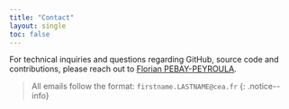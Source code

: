 ```yaml
---
title: "Contact"
layout: single
toc: false
---
```


For technical inquiries and questions regarding GitHub, source code and contributions, please reach out to [Florian PEBAY-PEYROULA](contributors#florian-pebay-peyroula).

> All emails follow the format: `firstname.LASTNAME@cea.fr`
{: .notice--info}
